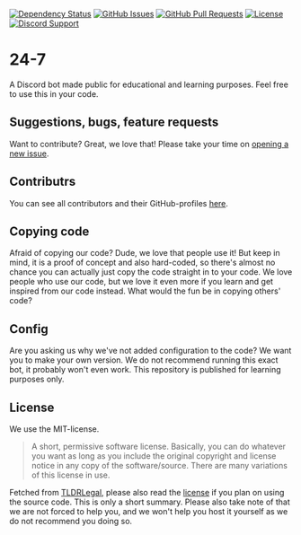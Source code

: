<!-- [![DeepScan grade](https://deepscan.io/api/teams/5752/projects/7628/branches/80602/badge/grade.svg)](https://deepscan.io/dashboard#view=project&tid=5752&pid=7628&bid=80602) -->
[![Dependency Status](https://david-dm.org/promise/24-7.svg)](https://david-dm.org/promise/24-7)
[![GitHub Issues](https://img.shields.io/github/issues-raw/promise/24-7.svg)](https://github.com/promise/24-7/issues)
[![GitHub Pull Requests](https://img.shields.io/github/issues-pr-raw/promise/24-7.svg)](https://github.com/promise/24-7/pulls)
[![License](https://img.shields.io/github/license/promise/24-7.svg)](https://github.com/promise/24-7/blob/master/LICENSE)
[![Discord Support](https://img.shields.io/discord/449576301997588490.svg)](https://promise.solutions/support)

# 24-7

A Discord bot made public for educational and learning purposes. Feel free to use this in your code.

## Suggestions, bugs, feature requests

Want to contribute? Great, we love that! Please take your time on [opening a new issue](https://github.com/gleeny/24-7/issues/new).

## Contributrs

You can see all contributors and their GitHub-profiles [here](https://github.com/gleeny/24-7/graphs/contributors).

## Copying code

Afraid of copying our code? Dude, we love that people use it! But keep in mind, it is a proof of concept and also hard-coded, so there's almost no chance you can actually just copy the code straight in to your code. We love people who use our code, but we love it even more if you learn and get inspired from our code instead. What would the fun be in copying others' code?

## Config

Are you asking us why we've not added configuration to the code? We want you to make your own version. We do not recommend running this exact bot, it probably won't even work. This repository is published for learning purposes only.

## License

We use the MIT-license.

> A short, permissive software license. Basically, you can do whatever you want as long as you include the original copyright and license notice in any copy of the software/source. There are many variations of this license in use.

Fetched from [TLDRLegal](https://tldrlegal.com/license/mit-license), please also read the [license](https://github.com/gleeny/24-7/blob/master/LICENSE) if you plan on using the source code. This is only a short summary. Please also take note of that we are not forced to help you, and we won't help you host it yourself as we do not recommend you doing so.
